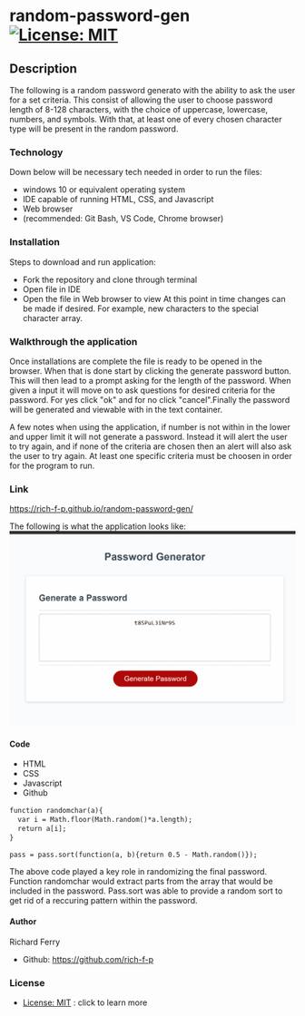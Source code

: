 # random-password-gen   [![License: MIT](https://img.shields.io/badge/License-MIT-yellow.svg)](https://opensource.org/licenses/MIT)

## Description
The following is a random password generato with the ability to ask the user for a set criteria. This consist of allowing the user to choose password length of 8-128 characters, with the choice of uppercase, lowercase, numbers, and symbols. With that, at least one of every chosen character type will be present in the random password.

### Technology
Down below will be necessary tech needed in order to run the files:

* windows 10 or equivalent operating system
* IDE capable of running HTML, CSS, and Javascript
* Web browser
* (recommended: Git Bash, VS Code, Chrome browser)

### Installation
Steps to download and run application:
* Fork the repository and clone through terminal
* Open file in IDE 
* Open the file in Web browser to view
At this point in time changes can be made if desired. For example, new characters to the special character array. 

### Walkthrough the application
Once installations are complete the file is ready to be opened in the browser. When that is done start by clicking the generate password button. This will then lead to a prompt asking for the length of the password. When given a input it will move on to ask questions for desired criteria for the password. For yes click "ok" and for no click "cancel".Finally the password will be generated and viewable with in the text container. 

A few notes when using the application, if number is not within in the lower and upper limit it will not generate a password. Instead it will alert the user to try again, and if none of the criteria are chosen then an alert will also ask the user to try again. At least one specific criteria must be choosen in order for the program to run. 

### Link
https://rich-f-p.github.io/random-password-gen/

The following is what the application looks like:
<img src="./assets/images/Animation.gif" alt="project-image"/>

#### Code
* HTML
* CSS
* Javascript
* Github

```
function randomchar(a){
  var i = Math.floor(Math.random()*a.length);
  return a[i];
}
```
```
pass = pass.sort(function(a, b){return 0.5 - Math.random()});
```
The above code played a key role in randomizing the final password. Function randomchar would extract parts from the array that would be included in the password. Pass.sort was able to provide a random sort to get rid of a reccuring pattern within the password.  

#### Author
Richard Ferry
* Github: https://github.com/rich-f-p
### License
* [License: MIT](https://opensource.org/licenses/MIT) : click to learn more
